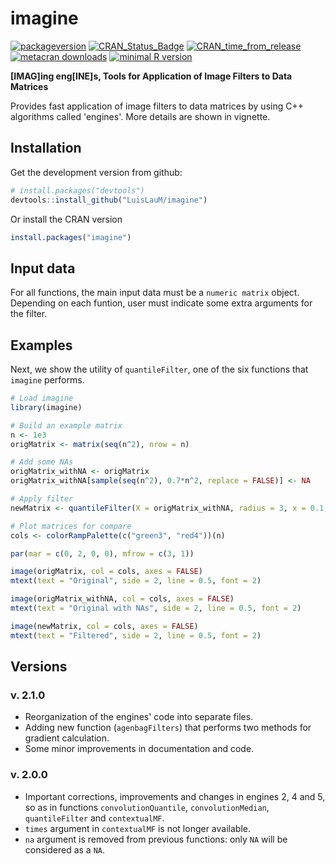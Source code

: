 # imagine

[![packageversion](https://img.shields.io/badge/Package%20version-1.5.3-orange.svg?style=flat-square)](commits/master) [![CRAN_Status_Badge](https://www.r-pkg.org/badges/version/imagine)](https://cran.r-project.org/package=imagine) [![CRAN_time_from_release](https://www.r-pkg.org/badges/ago/imagine)](https://cran.r-project.org/package=imagine) [![metacran downloads](https://cranlogs.r-pkg.org/badges/imagine)](https://cran.r-project.org/package=imagine) [![minimal R version](https://img.shields.io/badge/R%3E%253D-3.1.0-6666ff.svg)](https://cran.r-project.org/)

**[IMAG]ing eng[INE]s, Tools for Application of Image Filters to Data Matrices**

Provides fast application of image filters to data matrices by using C++ algorithms called 'engines'. More details are shown in vignette.

## Installation

Get the development version from github:

``` r
# install.packages("devtools")
devtools::install_github("LuisLauM/imagine")
```

Or install the CRAN version

``` r
install.packages("imagine")
```

## Input data

For all functions, the main input data must be a `numeric matrix` object. Depending on each funtion, user must indicate some extra arguments for the filter.

## Examples

Next, we show the utility of `quantileFilter`, one of the six functions that `imagine` performs.

``` r
# Load imagine
library(imagine)

# Build an example matrix
n <- 1e3
origMatrix <- matrix(seq(n^2), nrow = n)

# Add some NAs
origMatrix_withNA <- origMatrix
origMatrix_withNA[sample(seq(n^2), 0.7*n^2, replace = FALSE)] <- NA

# Apply filter
newMatrix <- quantileFilter(X = origMatrix_withNA, radius = 3, x = 0.1, times = 1)

# Plot matrices for compare
cols <- colorRampPalette(c("green3", "red4"))(n)

par(mar = c(0, 2, 0, 0), mfrow = c(3, 1))

image(origMatrix, col = cols, axes = FALSE)
mtext(text = "Original", side = 2, line = 0.5, font = 2)

image(origMatrix_withNA, col = cols, axes = FALSE)
mtext(text = "Original with NAs", side = 2, line = 0.5, font = 2)

image(newMatrix, col = cols, axes = FALSE)
mtext(text = "Filtered", side = 2, line = 0.5, font = 2)
```

## Versions

### v. 2.1.0

-   Reorganization of the engines' code into separate files.
-   Adding new function (`agenbagFilters`) that performs two methods for gradient calculation.
-   Some minor improvements in documentation and code.

### v. 2.0.0

-   Important corrections, improvements and changes in engines 2, 4 and 5, so as in functions `convolutionQuantile`, `convolutionMedian`, `quantileFilter` and `contextualMF`.
-   `times` argument in `contextualMF` is not longer available.
-   `na` argument is removed from previous functions: only `NA` will be considered as a `NA`.
